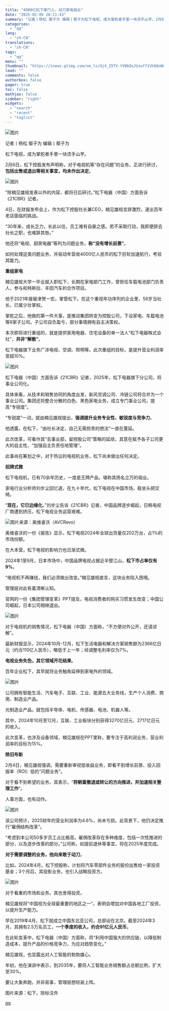 ```yaml
---
title: "4000亿松下掌门人，动刀家电祖业"
date: "2025-02-09 20:11:43"
summary: "记者丨杨松 鄢子为 编辑丨鄢子为松下电视，成为掌舵者手里一块烫手山芋。2月6日，松下控股发布声明称，..."
categories:
  - "qq"
lang:
  - "zh-CN"
translations:
  - "zh-CN"
tags:
  - "qq"
menu: ""
thumbnail: "https://inews.gtimg.com/om_ls/Oj4_Z5TV-YVB6QoJUzwff1Vh8QnNGf2Smh8zrBcOzlm1AAA_640360/0"
lead: ""
comments: false
authorbox: false
pager: true
toc: false
mathjax: false
sidebar: "right"
widgets:
  - "search"
  - "recent"
  - "taglist"
---
```


![图片](https://inews.gtimg.com/om_bt/O1fvnpwBXpOBevApMQQbc8_7MN1s_ARp9GjMbbrcJnm-wAA/641)

记者丨杨松 鄢子为 编辑丨鄢子为

松下电视，成为掌舵者手里一块烫手山芋。

2月6日，松下控股发布声明称，对于电视机等“存在问题”的业务，正进行研讨，**包括出售或退出等相关事宜，均未作出决定**。

![图片](https://inews.gtimg.com/om_bt/OIg4fEoCmdaXtbVFD8dztX90aS6KQJR8A0m1IdkaWOryUAA/641)

“除楠见雄规发表以外的内容，都将日后研讨。”松下电器（中国）方面告诉《21CBR》记者。

4日，在财报发布会上，作为松下控股社长兼CEO，楠见雄规言辞激烈，道出百年老店面临的挑战。

“30年来，成长乏力，长此以往，员工难有自豪之感。若不采取行动，我即便辞去社长之职，也难辞其咎。”

他还将“电视、厨房电器”等列为问题业务，**称“没有增长前景”**。

如何处理这类问题业务，并驱动年营收4000亿人民币的松下巨轮加速航行，考验其能力。

**重组家电**

楠见雄规大学一毕业就入职松下，长期在家电部门工作，曾担任车载电池部门负责人，参与和特斯拉、丰田汽车的合作项目。

他于2021年接替津贺一宏，掌管松下。在这个重视年功序列的企业里，56岁当社长，已属少壮掌权。

掌舵之后，他做的第一件大事，是推动集团转变为控股公司，下设家电、车载电池等8家子公司。子公司自负盈亏，部分事情拥有自主决策权。

本次即将进行重组的，就是提供家用电器、住宅设备的单一法人“松下电器株式会社”，**并非“解散”**。

松下电器旗下业务广涉电视、空调、照明等。此次重组的目标，是提升营业利润率至超10%。

![图片](https://inews.gtimg.com/om_bt/OZXSs7kxd2NLS6dVffo6lR7Y9JeL8kQjUDGynl6-8i9akAA/641)

松下电器（中国）方面告诉《21CBR》记者，2025年，松下电器旗下分公司，将事业公司化。

具体来看，从技术和销售协同的角度出发，新风空调公司、冷链公司将合并为一个事业公司。集团还将整合分散的白色、黑色家电业务，成立专门事业公司，提高“专锐度”。

“专锐度”一词，就由楠见雄规提出，**强调提升业务专业性、敏锐度与竞争力**。

他透露，在松下，“由社长决定，自己无需担责的想法”一直在蔓延。

此次改革，可看作其“去事业部，留控股公司”策略的延续，其意在赋予各子公司更大的自主性，“加强自主负责任地管理”。

此事尚在筹划之中，对于热议的电视机业务，松下尚未做出任何决定。

**招牌式微**

松下电视机，已有70余年历史，一度是王牌产品，堪称其扬名立万的祖业。

家电行业分析师刘步尘回忆道，在九十年代，松下电视在中国市场，稳坐头把交椅。

“**现在，它已边缘化**。”刘步尘告诉《21CBR》记者，中国品牌逐步崛起，日韩电视厂商遭到挤压，松下电视业务运营艰难。

![图片](https://inews.gtimg.com/om_bt/ON6nGPCctxCST4yeYEvXCBSxTAAPQ1FSRAjcVnkFFd-rcAA/641)来源：奥维睿沃（AVCRevo）

奥维睿沃的一份《报告》显示，松下电视2024年全球出货量仅202万台，占1%的市场份额。

在大本营，松下电视的影响力也日渐式微。

2024年1至9月，日本市场中，中国品牌电视占据近半壁江山，**松下市占率仅有9%**。

“电视机不再赚钱，我们必须做出改变。”楠见雄规直言，这块业务陷入困境。

管理层对此有着清晰认知。

官网的一份《集团管理变革》PPT提及，电视消费者的购买习惯发生改变；中国公司崛起，日本公司相继退出。

![图片](https://inews.gtimg.com/om_bt/OzikoylfaatEhI9DcfZ7l2y1iN-nAu_Zeuq2H7DnY58rAAA/641)

对于电视机的销售情况，松下电器（中国）方面称，“不方便对外公开，还请谅解”。

最新财报显示，2024年10月-12月，松下生活电器和解决方案销售额为2366亿日元（约合110亿人民币），略低于上一年；经调整毛利率仅为7%。

**电视业务失色，其它领域开花结果**。

百年企业松下，其早就将业务触角延伸到家电外的领域。

![图片](https://inews.gtimg.com/om_bt/OKHDewcw-jXHrr8P_ChJxkMJP2ZL5FkjKEq3BuCQ8XLkUAA/641)

公司拥有智能生活、汽车电子、互联、工业、能源五大业务线，生产个人消费、商用、制造业产品。

光制造业产品，就包括半导体、电机、传感器、电池、机器人等。

其中，2024年10月至12月，互联、工业板块分别获得3270亿日元、2717亿日元的收入。

此次变革，也涉及设备领域，楠见雄规在PPT里称，要专注于高利润业务，营业利润率的目标为15%。

**除旧布新**

2月4日，楠见雄规强调，需要重新审视低收益业务，即看不到增长前景、投入回报率（ROI）低的“问题业务”。

对于看不到希望的业务，其表示，“**将朝着撤退或转让的方向推进，并加速相关整理工作**”。

人事方面，也有动作。

![图片](https://inews.gtimg.com/om_bt/Opte8ubLpAsT0AS6E04uyYj9SFsaj1k7WaLwaKzTTyIcEAA/641)

该公司预计，2025财年的营业利润率为4.6%，尚未亏损。此背景下，他仍决定推行“雇佣结构改革”。

“考虑到本公司50多岁员工占比极高，雇佣改革存在多种维度，包括一次性推进的部分，以及逐步改善的部分。”公司称，如提前退休等事宜，将在2025年度完成。

**对于需要调整的业务，他向来敢于动刀**。

比如，2024年4月，松下控股称，计划将汽车零部件业务的股份出售给一家投资基金；3个月后，其投影业务，也引入战略投资方。

![图片](https://inews.gtimg.com/om_bt/O4twkr7OSsNeycCwGVhlzpkEBdf5tECXBTOzPWi6Xv2V4AA/641)

对于看重的市场和业务，其也舍得投资。

楠见雄规将“中国视为全球最重要的地区之一”，表明会增加对中国各地工厂投资，以提升生产能力。

早在2019年4月，松下就成立中国东北亚公司，总部设在北京。截至2024年3月，其拥有2.5万名员工，**一个季度的收入，约合91亿元人民币**。

在此轮变革中，松下电器（中国）方面称，将“利用中国强大的供应链，以降低制造成本，提升产品的价格竞争力，为应对趋势变化。”

楠见雄规，也显露出对人工智能的勃勃雄心。

年初，他在演讲中表示，到2035年，要将人工智能业务销售额占总额比例，扩大至30%。

要让大象奔跑，并非易事，管理层想轻装上阵。

图片来源：松下，除标注外

[qq](https://new.qq.com/rain/a/20250209A05S8I00)
